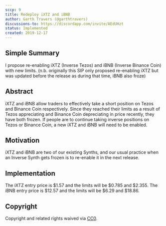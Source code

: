 ```yaml
---
sccp: 9
title: Redeploy iXTZ and iBNB
author: Garth Travers (@garthtravers)
discussions-to: https://discordapp.com/invite/AEdUHzt
status: Implemented
created: 2019-12-17
---
```


## Simple Summary
I propose re-enabling iXTZ (Inverse Tezos) and iBNB (Inverse Binance Coin) with new limits. 
(n.b. originally this SIP only proposed re-enabling iXTZ but was updated before the release as during that time, iBNB also froze)

## Abstract
iXTZ and iBNB allow traders to effectively take a short position on Tezos and Binance Coin respectively. Since they reached their limits as a result of Tezos appreciating and Binance Coin depreciating in price recently, they have both frozen. If people are to continue taking inverse positions on Tezos or Binance Coin, a new iXTZ and iBNB will need to be enabled. 

## Motivation
iXTZ and iBNB are two of our existing Synths, and our usual practice when an Inverse Synth gets frozen is to re-enable it in the next release. 

## Implementation
The iXTZ entry price is $1.57 and the limits will be $0.785 and $2.355. The iBNB entry price is $12.57 and the limits will be $6.29 and $18.86. 

## Copyright
Copyright and related rights waived via [CC0](https://creativecommons.org/publicdomain/zero/1.0/).
